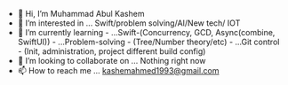 - 👋 Hi, I’m Muhammad Abul Kashem
- 👀 I’m interested in ... Swift/problem solving/AI/New tech/ IOT
- 🌱 I’m currently learning
      - ...Swift-(Concurrency, GCD, Async(combine, SwiftUI))
      - ...Problem-solving - (Tree/Number theory/etc)
      - ...Git control - (Init, administration, project different build config)
- 💞️ I’m looking to collaborate on ... Nothing right now
- 📫 How to reach me ... kashemahmed1993@gmail.com
<!---
MuhammadAbulKashem/MuhammadAbulKashem is a ✨ special ✨ repository because its `README.md` (this file) appears on your GitHub profile.
You can click the Preview link to take a look at your changes.
--->
